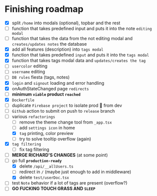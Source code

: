 # Finishing roadmap

- [x] split `/home` into modals (optional), topbar and the rest
- [ ] function that takes predefined input and puts it into the note `editing modal`
- [ ] function that takes the data from the not editing modal and `creates/updates notes` the database
- [x] add all features (description) into `tags modal`
- [x] function that takes predefined `input` and puts it into the `tags modal`
- [x] function that takes tags modal data and `updates/creates the tag`
- [ ] `usercolor` editing
- [ ] `username` editing
- [ ] `DB rules` fiesta (tags, notes)
- [x] `login` and `signout` loading and error handling
- [x] onAuthStateChanged page `redirects`
- [ ] **minimum `viable` product `reached`**
- [x] `Dockerfile`
- [ ] duplicate `Firebase project` to isolate prod 🚀 from dev
- [ ] `Github` action to submit on push to `release` branch
- [ ] various `refactorings`
  - [ ] remove the theme change tool from `_app.tsx`
  - [ ] add `settings icon` in home
  - [x] `tag` printing, color preview
  - [ ] try to solve tooltip overflow (again)
- [x] `tag filtering`
  - [ ] fix tag filtering
- [ ] **MERGE RICHARD'S CHANGES** (at some point)
- [ ] go full **`production-ready`**
  - [x] delete `/api/__allUsers.ts`
  - [ ] redirect in `/` (maybe just enough to add in middleware)
  - [x] delete `test/userDoc.tsx`
- [ ] test `Note` behavior if a lot of tags are present (overflow?)
- [ ] **GO FUCKING TOUCH GRASS AND `SLEEP`**
